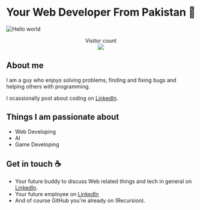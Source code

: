 # Your Web Developer From Pakistan :wave:

<img src="https://raw.githubusercontent.com/sagar-viradiya/sagar-viradiya/master/resources/banner.png" alt="Hello world">

<p align="center"> 
  Visitor count<br>
  <img src="https://profile-counter.glitch.me/AbrarAhmed111/count.svg" />
</p>

## About me

I am a guy who enjoys solving problems, finding and fixing bugs and helping others with programming.

I ocassionally post about coding on [LinkedIn](https://www.linkedin.com/in/abrar-ahmed-b7a471242/).  


## Things I am passionate about

- Web Developing 
- AI 
- Game Developing


## Get in touch :coffee:

- Your future buddy to discuss Web related things and tech in general on [LinkedIn](https://www.linkedin.com/in/abrar-ahmed-b7a471242/).
- Your future employee on [LinkedIn](https://www.linkedin.com/in/abrar-ahmed-b7a471242/)
- And of course GitHub you're already on (Recursion).


<!--
**AbrarAhmed111/AbrarAhmed111** is a ✨ _special_ ✨ repository because its `README.md` (this file) appears on your GitHub profile.

Here are some ideas to get you started:

- 🔭 I’m currently working on ...
- 🌱 I’m currently learning ...
- 👯 I’m looking to collaborate on ...
- 🤔 I’m looking for help with ...
- 💬 Ask me about ...
- 📫 How to reach me: ...
- 😄 Pronouns: ...
- ⚡ Fun fact: ...
-->

